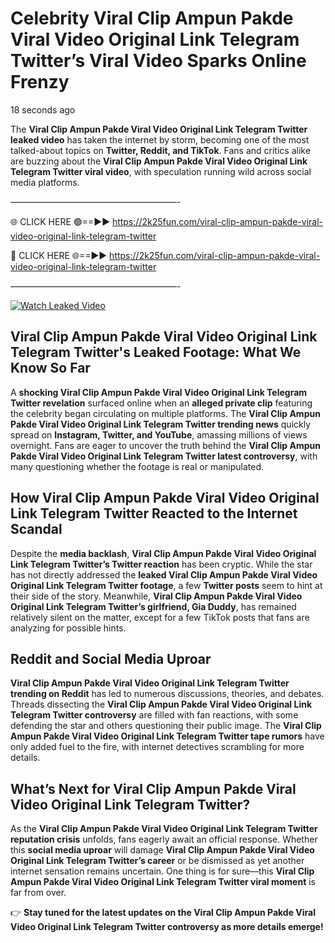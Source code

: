 # Celebrity Viral Clip Ampun Pakde Viral Video Original Link Telegram Twitter’s Viral Video Sparks Online Frenzy

18 seconds ago

The **Viral Clip Ampun Pakde Viral Video Original Link Telegram Twitter leaked video** has taken the internet by storm, becoming one of the most talked-about topics on **Twitter, Reddit, and TikTok**. Fans and critics alike are buzzing about the **Viral Clip Ampun Pakde Viral Video Original Link Telegram Twitter viral video**, with speculation running wild across social media platforms.

———————————————————-

🌐 CLICK HERE 🟢==►► https://2k25fun.com/viral-clip-ampun-pakde-viral-video-original-link-telegram-twitter

🔴 CLICK HERE 🌐==►► https://2k25fun.com/viral-clip-ampun-pakde-viral-video-original-link-telegram-twitter

———————————————————-

[![Watch Leaked Video](https://miro.medium.com/v2/resize:fit:828/format:webp/1*cilzJN44JGOrTw9NJCrNHA.gif "Watch Leaked Video")](https://2k25fun.com/viral-clip-ampun-pakde-viral-video-original-link-telegram-twitter)

## **Viral Clip Ampun Pakde Viral Video Original Link Telegram Twitter's Leaked Footage: What We Know So Far**  
A **shocking Viral Clip Ampun Pakde Viral Video Original Link Telegram Twitter revelation** surfaced online when an **alleged private clip** featuring the celebrity began circulating on multiple platforms. The **Viral Clip Ampun Pakde Viral Video Original Link Telegram Twitter trending news** quickly spread on **Instagram, Twitter, and YouTube**, amassing millions of views overnight. Fans are eager to uncover the truth behind the **Viral Clip Ampun Pakde Viral Video Original Link Telegram Twitter latest controversy**, with many questioning whether the footage is real or manipulated.  

## **How Viral Clip Ampun Pakde Viral Video Original Link Telegram Twitter Reacted to the Internet Scandal**  
Despite the **media backlash**, **Viral Clip Ampun Pakde Viral Video Original Link Telegram Twitter’s Twitter reaction** has been cryptic. While the star has not directly addressed the **leaked Viral Clip Ampun Pakde Viral Video Original Link Telegram Twitter footage**, a few **Twitter posts** seem to hint at their side of the story. Meanwhile, **Viral Clip Ampun Pakde Viral Video Original Link Telegram Twitter’s girlfriend, Gia Duddy**, has remained relatively silent on the matter, except for a few TikTok posts that fans are analyzing for possible hints.  

## **Reddit and Social Media Uproar**  
**Viral Clip Ampun Pakde Viral Video Original Link Telegram Twitter trending on Reddit** has led to numerous discussions, theories, and debates. Threads dissecting the **Viral Clip Ampun Pakde Viral Video Original Link Telegram Twitter controversy** are filled with fan reactions, with some defending the star and others questioning their public image. The **Viral Clip Ampun Pakde Viral Video Original Link Telegram Twitter tape rumors** have only added fuel to the fire, with internet detectives scrambling for more details.  

## **What’s Next for Viral Clip Ampun Pakde Viral Video Original Link Telegram Twitter?**  
As the **Viral Clip Ampun Pakde Viral Video Original Link Telegram Twitter reputation crisis** unfolds, fans eagerly await an official response. Whether this **social media uproar** will damage **Viral Clip Ampun Pakde Viral Video Original Link Telegram Twitter’s career** or be dismissed as yet another internet sensation remains uncertain. One thing is for sure—this **Viral Clip Ampun Pakde Viral Video Original Link Telegram Twitter viral moment** is far from over.  

👉 **Stay tuned for the latest updates on the Viral Clip Ampun Pakde Viral Video Original Link Telegram Twitter controversy as more details emerge!**  